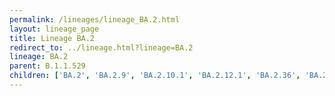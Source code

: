 ```yaml
---
permalink: /lineages/lineage_BA.2.html
layout: lineage_page
title: Lineage BA.2
redirect_to: ../lineage.html?lineage=BA.2
lineage: BA.2
parent: B.1.1.529
children: ['BA.2', 'BA.2.9', 'BA.2.10.1', 'BA.2.12.1', 'BA.2.36', 'BA.2.38', 'BA.2.40.1', 'BA.2.56', 'BA.2.65', 'BA.2.75.2', 'BA.2.75.5', 'BA.2.86']
---
```

